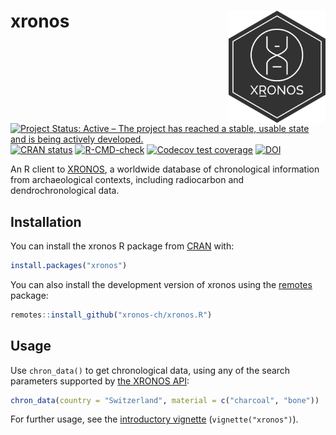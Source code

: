 
# xronos <a href="https://r.xronos.ch"><img src="man/figures/logo.svg" align="right" style="float: right; height: 180px; margin-left: 1em"></a>

<!-- badges: start -->
[![Project Status: Active – The project has reached a stable, usable state and is being actively developed.](https://www.repostatus.org/badges/latest/active.svg)](https://www.repostatus.org/#active)
[![CRAN status](https://www.r-pkg.org/badges/version/xronos)](https://CRAN.R-project.org/package=xronos)
[![R-CMD-check](https://github.com/xronos-ch/xronos.R/actions/workflows/R-CMD-check.yaml/badge.svg)](https://github.com/xronos-ch/xronos.R/actions/workflows/R-CMD-check.yaml)
[![Codecov test coverage](https://codecov.io/gh/xronos-ch/xronos.R/branch/master/graph/badge.svg)](https://codecov.io/gh/xronos-ch/xronos.R?branch=master)
[![DOI](https://zenodo.org/badge/207299008.svg)](https://zenodo.org/badge/latestdoi/207299008)
<!-- badges: end -->

An R client to [XRONOS](https://xronos.ch), a worldwide database of chronological information from archaeological contexts, including radiocarbon and dendrochronological data.

## Installation


You can install the xronos R package from [CRAN](https://CRAN.R-project.org) with:

``` r
install.packages("xronos")
```

You can also install the development version of xronos using the [remotes](https://remotes.r-lib.org/) package:

``` r
remotes::install_github("xronos-ch/xronos.R")
```

## Usage

Use `chron_data()` to get chronological data, using any of the search parameters supported by [the XRONOS API](https://xronos.ch/api):

``` r
chron_data(country = "Switzerland", material = c("charcoal", "bone"))
```

For further usage, see the [introductory vignette](https://r.xronos.ch/articles/xronos.html) (`vignette("xronos")`).
